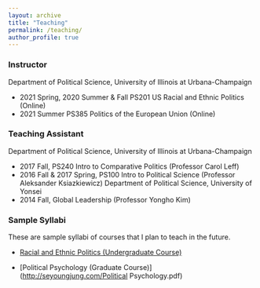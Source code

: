 ```yaml
---
layout: archive
title: "Teaching"
permalink: /teaching/
author_profile: true
---
```


### Instructor
Department of Political Science, University of Illinois at Urbana-Champaign
  * 2021 Spring, 2020 Summer & Fall PS201 US Racial and Ethnic Politics (Online)
  * 2021 Summer PS385 Politics of the European Union (Online)

### Teaching Assistant
Department of Political Science, University of Illinois at Urbana-Champaign
  * 2017 Fall, PS240 Intro to Comparative Politics (Professor Carol Leff)
  * 2016 Fall & 2017 Spring, PS100 Intro to Political Science (Professor Aleksander Ksiazkiewicz)
Department of Political Science, University of Yonsei 
  * 2014 Fall, Global Leadership (Professor Yongho Kim)

### Sample Syllabi
These are sample syllabi of courses that I plan to teach in the future. 
* [Racial and Ethnic Politics (Undergraduate Course)](http://seyoungjung.com/rep.pdf)

* [Political Psychology (Graduate Course)](http://seyoungjung.com/Political Psychology.pdf)
